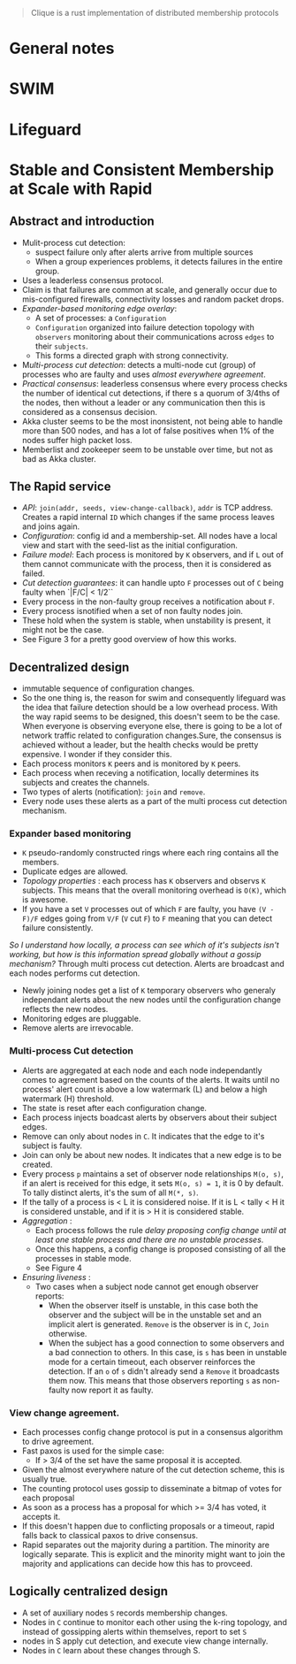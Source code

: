 > Clique is a rust implementation of distributed membership protocols


# General notes

# SWIM

# Lifeguard

# Stable and Consistent Membership at Scale with Rapid

## Abstract and introduction

* Mulit-process cut detection:
    * suspect failure only after alerts arrive from multiple sources
    * When a group experiences problems, it detects failures in the entire group.
* Uses a leaderless consensus protocol.
* Claim is that failures are common at scale, and generally occur due to mis-configured firewalls, connectivity losses and random packet drops.
* *Expander-based monitoring edge overlay*:
    * A set of processes: a `Configuration`
    * `Configuration` organized into failure detection topology with `observers` monitoring about their communications across `edges` to their `subjects`.
    * This forms a directed graph with strong connectivity.
* M*ulti-process cut detection*: detects a multi-node cut (group) of processes who are faulty and uses _almost everywhere agreement_.
* *Practical consensus*: leaderless consensus where every process checks the number of identical cut detections, if there s a quorum of 3/4ths of the nodes, then without a leader or any communication then this is considered as a consensus decision.
* Akka cluster seems to be the most inonsistent, not being able to handle more than 500 nodes, and has a lot of false positives when 1% of the nodes suffer high packet loss.
* Memberlist and zookeeper seem to be unstable over time, but not as bad as Akka cluster.

## The Rapid service

* *API*: `join(addr, seeds, view-change-callback)`, `addr` is TCP address. Creates a rapid internal `ID` which changes if the same process leaves and joins again.
* *Configuration*: config id and a membership-set. All nodes have a local view and start with the seed-list as the initial configuration.
* *Failure model*: Each process is monitored by `K` observers, and if `L` out of them cannot communicate with the process, then it is considered as failed.
* *Cut detection guarantees*: it can handle upto `F` processes out of `C` being faulty when `|F/C| < 1/2``
* Every process in the non-faulty group receives a notification about `F`.
* Every process isnotified when a set of non faulty nodes join.
* These hold when the system is stable, when unstability is present, it might not be the case.
* See Figure 3 for a pretty good overview of how this works.

## Decentralized design

* immutable sequence of configuration changes.
* So the one thing is, the reason for swim and consequently lifeguard was the idea that failure detection should be a low overhead process. With the way rapid seems to be designed, this doesn't seem to be the case. When everyone is observing everyone else, there is going to be a lot of network traffic related to configuration changes.Sure, the consensus is achieved without a leader, but the health checks would be pretty expensive. I wonder if they consider this.
* Each process monitors `K` peers and is monitored by `K` peers.
* Each process when receving a notification, locally determines its subjects and creates the channels.
* Two types of alerts (notification): `join` and `remove`.
* Every node uses these alerts as a part of the multi process cut detection mechanism.


### Expander based monitoring

* `K` pseudo-randomly constructed rings where each ring contains all the members.
* Duplicate edges are allowed.
* *Topology properties* : each process has `K` observers and observs `K` subjects. This means that the overall monitoring overhead is `O(K)`, which is awesome.
* If you have a set `V` processes out of which `F` are faulty, you have `(V - F)/F` edges going from `V/F` (`V` cut `F`) to `F` meaning that you can detect failure consistently.

*So I understand how locally, a process can see which of it's subjects isn't working, but how is this information spread globally without a gossip mechanism?*
Through multi process cut detection. Alerts are broadcast and each nodes performs cut detection.

* Newly joining nodes get a list of `K` temporary observers who generaly independant alerts about the new nodes until the configuration change reflects the new nodes.
* Monitoring edges are pluggable.
* Remove alerts are irrevocable.

### Multi-process Cut detection

* Alerts are aggregated at each node and each node independantly comes to agreement based on the counts of the alerts. It waits until no process' alert count is above a low watermark (L) and below a high watermark (H) threshold.
* The state is reset after each configuration change.
* Each process injects boadcast alerts by observers about their subject edges.
* Remove can only about nodes in `C`. It indicates that the edge to it's subject is faulty.
* Join can only be about new nodes. It indicates that a new edge is to be created.
* Every process `p` maintains a set of observer node relationships `M(o, s)`, if an alert is received for this edge, it sets `M(o, s) = 1`, it is 0 by default. To tally distinct alerts, it's the sum of all `M(*, s)`.
* If the tally of a process is < L it is considered noise. If it is L < tally < H it is considered unstable, and if it is > H it is considered stable.
* *Aggregation* :
    * Each process follows the rule _delay proposing config change until at least one stable process and there are no unstable processes_.
    * Once this happens, a config change is proposed consisting of all the processes in stable mode.
    * See Figure 4
* *Ensuring liveness* :
    * Two cases when a subject node cannot get enough observer reports:
        * When the observer itself is unstable, in this case both the observer and the subject will be in the unstable set and an implicit alert is generated. `Remove` is the observer is in `C`, `Join` otherwise.
        * When the subject has a good connection to some observers and a bad connection to others. In this case, is `s` has been in unstable mode for a certain timeout, each observer reinforces the detection. If an `o` of `s` didn't already send a `Remove` it broadcasts them now. This means that those observers reporting `s` as non-faulty now report it as faulty.


### View change agreement.

* Each processes config change protocol is put in a consensus algorithm to drive agreement.
* Fast paxos is used for the simple case:
    * If > 3/4 of the set have the same proposal it is accepted.
* Given the almost everywhere nature of the cut detection scheme, this is usually true.
* The counting protocol uses gossip to disseminate a bitmap of votes for each proposal
* As soon as a process has a proposal for which >= 3/4 has voted, it accepts it.
* If this doesn't happen due to conflicting proposals or a timeout, rapid falls back to classical paxos to drive consensus.
* Rapid separates out the majority during a partition. The minority are logically separate. This is explicit and the minority might want to join the majority and applications can decide how this has to provceed.

## Logically centralized design

* A set of auxiliary nodes `S` records membership changes.
* Nodes in `C` continue to monitor each other using the k-ring topology, and instead of gossipping alerts within themselves, report to set `S`
* nodes in S apply cut detection, and execute view change internally.
* Nodes in `C` learn about these changes through S.
